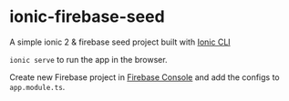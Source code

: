 # ionic-firebase-seed

A simple ionic 2 & firebase seed project built with [Ionic CLI](http://ionicframework.com/docs/cli/install.html)

`ionic serve` to run the app in the browser.

Create new Firebase project in [Firebase Console](https://console.firebase.google.com) and add the configs to `app.module.ts`.
